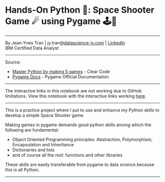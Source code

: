# **Hands-On Python 🐍: Space Shooter Game ☄ using Pygame 🕹🐍**

---

By Jean-Yves Tran | jy.tran@[datascience-jy.com](https://datascience-jy.com) | [LinkedIn](https://www.linkedin.com/in/jytran-datascience/)  
IBM Certified Data Analyst 

---

Source: 
- [Master Python by making 5 games](https://youtu.be/8OMghdHP-zs?si=qKd63Sa42rYNH8Ft) - Clear Code
- [Pygame Docs](https://pyga.me/docs) - Pygame Official Documentation
---
The interactive links in this notebook are not working due to GitHub limitations. View this notebook with the interactive links working [here](https://nbviewer.org/github.com/jendives2000/Data_ML_Practice_2025/blob/main/0_Data_Viz/power_bi/notebooks/1_power-bi_and_python.ipynb).

---
This is a practice project where I put to use and enhance my Python skills to develop a simple Space Shooter game.  

Making games in pygame demands good python skills among which the following are fundamental: 
- Object Oriented Programming principles: Abstraction, Polymorphism, Encapsulation and Inheritance
- Dictionaries and lists
- and of course all the rest: functions and other libraries

These skills are easily transferable from pygame to data science because this is all Python. 



---
